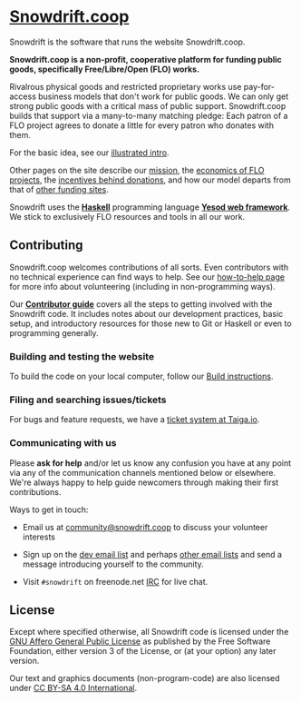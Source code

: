 # [Snowdrift.coop]

Snowdrift is the software that runs the website Snowdrift.coop.

**Snowdrift.coop is a non-profit, cooperative platform for funding public
goods, specifically Free/Libre/Open (FLO) works.**

Rivalrous physical goods and restricted proprietary works use pay-for-access
business models that don't work for public goods. We can only get strong public
goods with a critical mass of public support. Snowdrift.coop builds that support
via a many-to-many matching pledge: Each patron of a FLO project agrees to
donate a little for every patron who donates with them.

For the basic idea, see our [illustrated intro].

Other pages on the site describe our [mission], the [economics of FLO projects],
the [incentives behind donations], and how our model departs from that of
[other funding sites].

Snowdrift uses the **[Haskell]** programming language **[Yesod web framework]**.
We stick to exclusively FLO resources and tools in all our work.

## Contributing

Snowdrift.coop welcomes contributions of all sorts. Even contributors with no
technical experience can find ways to help. See our [how-to-help page] for more
info about volunteering (including in non-programming ways).

Our **[Contributor guide]** covers all the steps to getting involved with the
Snowdrift code. It includes notes about our development practices, basic setup,
and introductory resources for those new to Git or Haskell or even to
programming generally.

### Building and testing the website

To build the code on your local computer, follow our [Build instructions].

### Filing and searching issues/tickets

For bugs and feature requests, we have a [ticket system at Taiga.io].

### Communicating with us

Please **ask for help** and/or let us know any confusion you have at any point
via any of the communication channels mentioned below or elsewhere. We're always
happy to help guide newcomers through making their first contributions.

Ways to get in touch:

* Email us at <community@snowdrift.coop> to discuss your volunteer interests

* Sign up on the [dev email list] and perhaps [other email lists] and send a
message introducing yourself to the community.

* Visit `#snowdrift` on freenode.net [IRC] for live chat.

License
-------

Except where specified otherwise, all Snowdrift code is licensed under the
[GNU Affero General Public License](LICENSE.md) as published by the Free
Software Foundation, either version 3 of the License, or (at your option) any
later version.

Our text and graphics documents (non-program-code) are also licensed under
[CC BY-SA 4.0 International].

[CC BY-SA 4.0 International]: https://creativecommons.org/licenses/by-sa/4.0
[Contributor guide]: CONTRIBUTING.md
[Build instructions]: BUILD.md
[dev email list]: https://lists.snowdrift.coop/mailman/listinfo/dev
[economics of FLO projects]: https://wiki.snowdrift.coop/communications/economics
[Haskell]: https://www.haskell.org/
[how-to-help page]: https://wiki.snowdrift.coop/governance/community/how-to-help
[illustrated intro]: https://wiki.snowdrift.coop/communications/intro
[incentives behind donations]: https://wiki.snowdrift.coop/communications/psychology
[IRC]: https://wiki.snowdrift.coop/community/irc
[mission]: https://wiki.snowdrift.coop/governance/mission
[other email lists]: https://lists.snowdrift.coop/
[other funding sites]: https://wiki.snowdrift.coop/othercrowdfunding
[Snowdrift.coop]: https://snowdrift.coop/
[ticket system at Taiga.io]: https://tree.taiga.io/project/snowdrift/issues
[Yesod web framework]: http://www.yesodweb.com/
